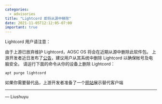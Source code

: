 ```yaml
---
categories:
  - advisories
title: "Lightcord 即将从源中移除"
date: 2021-11-05T12:12:05-07:00
important: true
---
```


Lightcord 用户请注意：

由于上游已放弃维护 Lightcord，AOSC OS 将会在近期从源中删除此软件包。
上游开发者近日发布了[公告](https://github.com/Lightcord/Lightcord#lightcord-has-been-abandoned-and-no-longer-receives-support-or-updates)，建议用户从其系统中删除 Lightcord 以确保帐号及电脑安全。
请运行下面的命令从你的设备上删除 Lightcord：

    apt purge lightcord

如果你需要替代品，上游开发者准备了一个[网站](https://lightcord.site/)展示替代客户端

---

— Liushuyu
